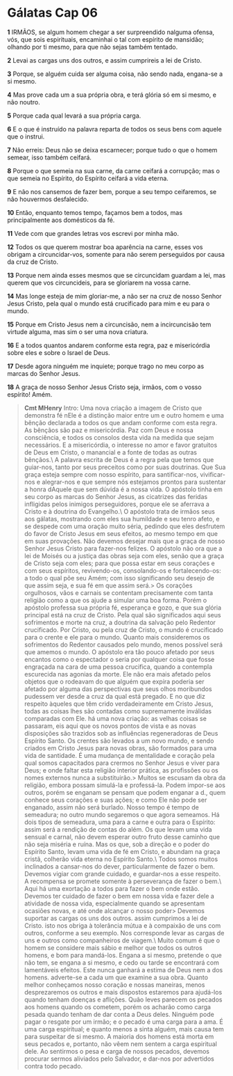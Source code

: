 # Gálatas Cap 06

**1** 	IRMÃOS, se algum homem chegar a ser surpreendido nalguma ofensa, vós, que sois espirituais, encaminhai o tal com espírito de mansidão; olhando por ti mesmo, para que não sejas também tentado.

**2** 	Levai as cargas uns dos outros, e assim cumprireis a lei de Cristo.

**3** 	Porque, se alguém cuida ser alguma coisa, não sendo nada, engana-se a si mesmo.

**4** 	Mas prove cada um a sua própria obra, e terá glória só em si mesmo, e não noutro.

**5** 	Porque cada qual levará a sua própria carga.

**6** 	E o que é instruído na palavra reparta de todos os seus bens com aquele que o instrui.

**7** 	Não erreis: Deus não se deixa escarnecer; porque tudo o que o homem semear, isso também ceifará.

**8** 	Porque o que semeia na sua carne, da carne ceifará a corrupção; mas o que semeia no Espírito, do Espírito ceifará a vida eterna.

**9** 	E não nos cansemos de fazer bem, porque a seu tempo ceifaremos, se não houvermos desfalecido.

**10** 	Então, enquanto temos tempo, façamos bem a todos, mas principalmente aos domésticos da fé.

**11** 	Vede com que grandes letras vos escrevi por minha mão.

**12** 	Todos os que querem mostrar boa aparência na carne, esses vos obrigam a circuncidar-vos, somente para não serem perseguidos por causa da cruz de Cristo.

**13** 	Porque nem ainda esses mesmos que se circuncidam guardam a lei, mas querem que vos circuncideis, para se gloriarem na vossa carne.

**14** 	Mas longe esteja de mim gloriar-me, a não ser na cruz de nosso Senhor Jesus Cristo, pela qual o mundo está crucificado para mim e eu para o mundo.

**15** 	Porque em Cristo Jesus nem a circuncisão, nem a incircuncisão tem virtude alguma, mas sim o ser uma nova criatura.

**16** 	E a todos quantos andarem conforme esta regra, paz e misericórdia sobre eles e sobre o Israel de Deus.

**17** 	Desde agora ninguém me inquiete; porque trago no meu corpo as marcas do Senhor Jesus.

**18** 	A graça de nosso Senhor Jesus Cristo seja, irmãos, com o vosso espírito! Amém.


> **Cmt MHenry** Intro: Uma nova criação a imagem de Cristo que demonstra fé nEle é a distinção maior entre um e outro homem e uma bênção declarada a todos os que andam conforme com esta regra. As bênçãos são paz e misericórdia. Paz com Deus e nossa consciência, e todos os consolos desta vida na medida que sejam necessários. E a misericórdia, o interesse no amor e favor gratuitos de Deus em Cristo, o manancial e a fonte de todas as outras bênçãos.\ A palavra escrita de Deus é a regra pela que temos que guiar-nos, tanto por seus preceitos como por suas doutrinas. Que Sua graça esteja sempre com nosso espírito, para santificar-nos, vivificar-nos e alegrar-nos e que sempre nós estejamos prontos para sustentar a honra dAquele que sem dúvida é a nossa vida. O apóstolo tinha em seu corpo as marcas do Senhor Jesus, as cicatrizes das feridas infligidas pelos inimigos perseguidores, porque ele se aferrava a Cristo e à doutrina do Evangelho.\ O apóstolo trata de irmãos seus aos gálatas, mostrando com eles sua humildade e seu tenro afeto, e se despede com uma oração muito séria, pedindo que eles desfrutem do favor de Cristo Jesus em seus efeitos, ao mesmo tempo em que em suas provações. Não devemos desejar mais que a graça de nosso Senhor Jesus Cristo para fazer-nos felizes. O apóstolo não ora que a lei de Moisés ou a justiça das obras seja com eles, senão que a graça de Cristo seja com eles; para que possa estar em seus corações e com seus espíritos, revivendo-os, consolando-os e fortalecendo-os: a todo o qual põe seu Amém; com isso significando seu desejo de que assim seja, e sua fé em que assim será.> Os corações orgulhosos, vãos e carnais se contentam precisamente com tanta religião como a que os ajude a simular uma boa forma. Porém o apóstolo professa sua própria fé, esperança e gozo, e que sua glória principal está na cruz de Cristo. Pela qual são significados aqui seus sofrimentos e morte na cruz, a doutrina da salvação pelo Redentor crucificado. Por Cristo, ou pela cruz de Cristo, o mundo é crucificado para o crente e ele para o mundo. Quanto mais consideremos os sofrimentos do Redentor causados pelo mundo, menos possível será que amemos o mundo. O apóstolo era tão pouco afetado por seus encantos como o espectador o seria por qualquer coisa que fosse engraçada na cara de uma pessoa crucifica, quando a contempla escurecida nas agonias da morte. Ele não era mais afetado pelos objetos que o rodeavam do que alguém que expira poderia ser afetado por alguma das perspectivas que seus olhos moribundos pudessem ver desde a cruz da qual está pregado. E no que diz respeito àqueles que têm crido verdadeiramente em Cristo Jesus, todas as coisas lhes são contadas como supremamente inválidas comparadas com Ele. há uma nova criação: as velhas coisas se passaram, eis aqui que os novos pontos de vista e as novas disposições são trazidos sob as influências regeneradoras de Deus Espírito Santo. Os crentes são levados a um novo mundo, e sendo criados em Cristo Jesus para novas obras, são formados para uma vida de santidade. É uma mudança de mentalidade e coração pela qual somos capacitados para crermos no Senhor Jesus e viver para Deus; e onde faltar esta religião interior prática, as profissões ou os nomes externos nunca a substituirão.> Muitos se escusam da obra da religião, embora possam simulá-la e professá-la. Podem impor-se aos outros, porém se enganam se pensam que podem enganar a d., quem conhece seus corações e suas ações; e como Ele não pode ser enganado, assim não será burlado. Nosso tempo é tempo de semeadura; no outro mundo segaremos o que agora semeamos. Há dois tipos de semeadura, uma para a carne e outra para o Espírito: assim será a rendição de contas do além. Os que levam uma vida sensual e carnal, não devem esperar outro fruto desse caminho que não seja miséria e ruína. Mas os que, sob a direção e o poder do Espírito Santo, levam uma vida de fé em Cristo, e abundam na graça cristã, colherão vida eterna no Espírito Santo.\ Todos somos muitos inclinados a cansar-nos do dever, particularmente de fazer o bem. Devemos vigiar com grande cuidado, e guardar-nos a esse respeito. A recompensa se promete somente à perseverança de fazer o bem.\ Aqui há uma exortação a todos para fazer o bem onde estão. Devemos ter cuidado de fazer o bem em nossa vida e fazer dele a atividade de nossa vida, especialmente quando se apresentam ocasiões novas, e até onde alcançar o nosso poder> Devemos suportar as cargas os uns dos outros. assim cumprimos a lei de Cristo. isto nos obriga à tolerância mútua e à compaixão de uns com outros, conforme a seu exemplo. Nos corresponde levar as cargas de uns e outros como companheiros de viagem.\ Muito comum é que o homem se considere mais sábio e melhor que todos os outros homens, e bom para mandá-los. Engana a si mesmo, pretende o que não tem, se engana a si mesmo, e cedo ou tarde se encontrará com lamentáveis efeitos. Este nunca ganhará a estima de Deus nem a dos homens. adverte-se a cada um que examine a sua obra. Quanto melhor conheçamos nosso coração e nossas maneiras, menos desprezaremos os outros e mais dispostos estaremos para ajudá-los quando tenham doenças e aflições. Quão leves parecem os pecados aos homens quando os cometem, porém os acharão como carga pesada quando tenham de dar conta a Deus deles. Ninguém pode pagar o resgate por um irmão; e o pecado é uma carga para a ama. É uma carga espiritual; e quanto menos a sinta alguém, mais causa tem para suspeitar de si mesmo. A maioria dos homens está morta em seus pecados e, portanto, não vêem nem sentem a carga espiritual dele. Ao sentirmos o pesa e carga de nossos pecados, devemos procurar sermos aliviados pelo Salvador, e dar-nos por advertidos contra todo pecado.
